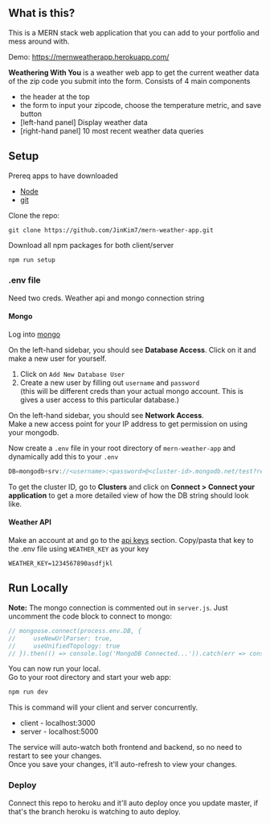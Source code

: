 ## What is this?
This is a MERN stack web application that you can add to your portfolio and mess around with.

Demo: https://mernweatherapp.herokuapp.com/

**Weathering With You** is a weather web app to get the current weather data of the zip code you submit into the form.
 Consists of 4 main components
 - the header at the top
 - the form to input your zipcode, choose the temperature metric, and save button
 - [left-hand panel] Display weather data
 - [right-hand panel] 10 most recent weather data queries

## Setup
Prereq apps to have downloaded
- [Node](https://nodejs.org/en/) 
- [git](https://git-scm.com/downloads)

Clone the repo:
```
git clone https://github.com/JinKim7/mern-weather-app.git
```

Download all npm packages for both client/server
```javascript
npm run setup
```

### .env file
Need two creds. Weather api and mongo connection string

#### Mongo
Log into [mongo](https://account.mongodb.com/account/login)

On the left-hand sidebar, you should see **Database Access**. Click on it and make a new user for yourself.  
1. Click on `Add New Database User`
2. Create a new user by filling out `username` and `password`  
(this will be different creds than your actual mongo account. This is gives a user access to this particular database.)

On the left-hand sidebar, you should see **Network Access**.  
Make a new access point for your IP address to get permission on using your mongodb.

Now create a `.env` file in your root directory of `mern-weather-app` and dynamically add this to your `.env`
```javascript
DB=mongodb+srv://<username>:<password>@<cluster-id>.mongodb.net/test?retryWrites=true&w=majority
```
To get the cluster ID, go to **Clusters** and click on **Connect > Connect your application** to get a more detailed view of how the DB string should look like. 

#### Weather API
Make an account at   and go to the [api keys](https://home.openweathermap.org/api_keys) section.
Copy/pasta that key to the .env file using `WEATHER_KEY` as your key
```
WEATHER_KEY=1234567890asdfjkl
```

## Run Locally
**Note:** The mongo connection is commented out in `server.js`. Just uncomment the code block to connect to mongo:
```javascript
// mongoose.connect(process.env.DB, {
//     useNewUrlParser: true,
//     useUnifiedTopology: true
// }).then(() => console.log('MongoDB Connected...')).catch(err => console.log(err));
```

You can now run your local.  
Go to your root directory and start your web app:
```javascript
npm run dev
```
This is command will your client and server concurrently. 
- client - localhost:3000
- server - localhost:5000

The service will auto-watch both frontend and backend, so no need to restart to see your changes.  
Once you save your changes, it'll auto-refresh to view your changes.

### Deploy
Connect this repo to heroku and it'll auto deploy once you update master, if that's the branch heroku is watching to auto deploy.
